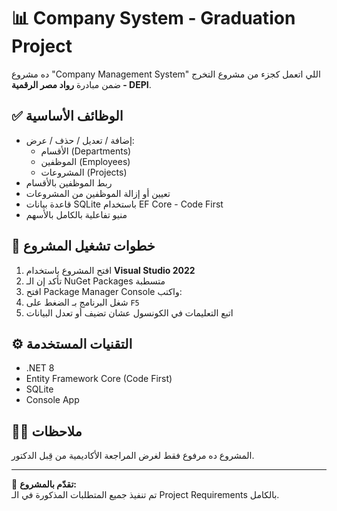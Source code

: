 # 📊 Company System - Graduation Project

ده مشروع "Company Management System" اللي اتعمل كجزء من مشروع التخرج ضمن مبادرة **رواد مصر الرقمية - DEPI**.

## ✅ الوظائف الأساسية
- إضافة / تعديل / حذف / عرض:
  - الأقسام (Departments)
  - الموظفين (Employees)
  - المشروعات (Projects)
- ربط الموظفين بالأقسام
- تعيين أو إزالة الموظفين من المشروعات
- قاعدة بيانات SQLite باستخدام EF Core - Code First
- منيو تفاعلية بالكامل بالأسهم

## 🧪 خطوات تشغيل المشروع
1. افتح المشروع باستخدام **Visual Studio 2022**
2. تأكد إن الـ NuGet Packages متسطبة
3. افتح Package Manager Console واكتب:
4. شغل البرنامج بـ الضغط على `F5`
5. اتبع التعليمات في الكونسول عشان تضيف أو تعدل البيانات

## ⚙️ التقنيات المستخدمة
- .NET 8
- Entity Framework Core (Code First)
- SQLite
- Console App

## 👨‍🏫 ملاحظات
المشروع ده مرفوع فقط لغرض المراجعة الأكاديمية من قِبل الدكتور.

---

📌 **تقدّم بالمشروع:**  
تم تنفيذ جميع المتطلبات المذكورة في الـ Project Requirements بالكامل.

